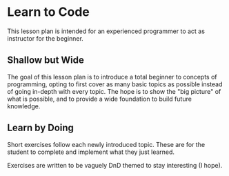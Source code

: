 # Learn to Code

This lesson plan is intended for an experienced programmer to act as instructor for the beginner.

## Shallow but Wide
The goal of this lesson plan is to introduce a total beginner to concepts of programming, opting to first cover as many basic topics as possible instead of going in-depth with every topic. The hope is to show the "big picture" of what is possible, and to provide a wide foundation to build future knowledge.

## Learn by Doing
Short exercises follow each newly introduced topic. These are for the student to complete and implement what they just learned.

Exercises are written to be vaguely DnD themed to stay interesting (I hope).
